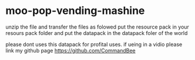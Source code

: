 # moo-pop-vending-mashine

unzip the file and transfer the files as folowed
put the resource pack in your resours pack folder and put the datapack in the datapack foler of the world

please dont uses this datapack for profital uses.
if ueing in a vidio please link my github page https://github.com/CommandBee
